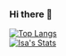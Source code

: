 ### Hi there 👋
[![Top Langs](https://github-readme-stats.vercel.app/api/top-langs/?username=isama22&layout=compact)](https://github.com/isama22/github-readme-stats)
<br>
[![Isa's Stats](https://github-readme-stats.vercel.app/api/top-langs/?username=isama22&layout=compact)](https://github.com/isama22/github-readme-stats)
